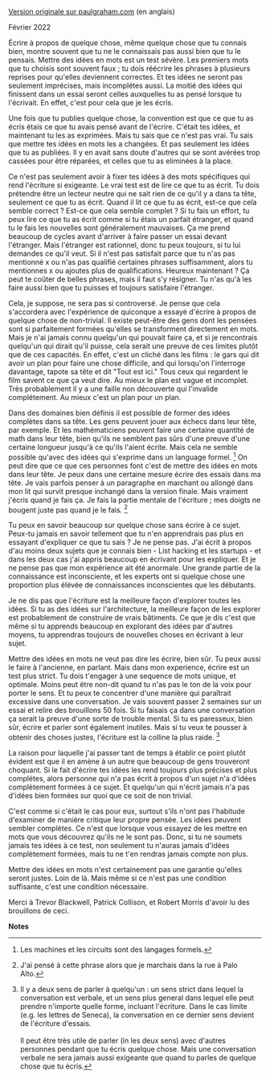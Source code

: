[Version originale sur paulgraham.com](http://www.paulgraham.com/words.html) (en anglais)

Février 2022

Écrire à propos de quelque chose, même quelque chose que tu connais bien, montre
souvent que tu ne le connaissais pas aussi bien que tu le pensais. Mettre des
idées en mots est un test sévère. Les premiers mots que tu choisis sont souvent
faux ; tu dois réécrire les phrases à plusieurs reprises pour qu'elles
deviennent correctes. Et tes idées ne seront pas seulement imprécises, mais
incomplétes aussi. La moitié des idées qui finissent dans un essai seront celles
auxquelles tu as pensé lorsque tu l'écrivait. En effet, c'est pour cela que je les
écris.

Une fois que tu publies quelque chose, la convention est que ce que tu as écris
étais ce que tu avais pensé avant de l'écrire. C'était tes idées, et maintenant tu
les as exprimées. Mais tu sais que ce n'est pas vrai. Tu sais que mettre tes
idées en mots les a changées. Et pas seulement les idées que tu as publiées. Il y
en avait sans doute d'autres qui se sont avérées trop cassées pour être réparées,
et celles que tu as eliminées à la place.

Ce n'est pas seulement avoir à fixer tes idées à des mots spécifiques qui rend
l'écriture si exigeante. Le vrai test est de lire ce que tu as écrit. Tu dois
prétendre être un lecteur neutre qui ne sait rien de ce qu'il y a dans ta tête,
seulement ce que tu as écrit. Quand il lit ce que tu as écrit, est-ce que cela
semble correct ? Est-ce que cela semble complet ? Si tu fais un effort, tu peux
lire ce que tu as écrit comme si tu étais un parfait étranger, et quand tu le
fais les nouvelles sont généralement mauvaises. Ça me prend beaucoup de cycles
avant d'arriver à faire passer un essai devant l'étranger. Mais l'étranger est
rationnel, donc tu peux toujours, si tu lui demandes ce qu'il veut. Si il n'est
pas satisfait parce que tu n'as pas mentionné x ou n'as pas qualifié certaines
phrases suffisamment, alors tu mentionnes x ou ajoutes plus de qualifications.
Heureux maintenant ? Ça peut te coûter de belles phrases, mais il faut s'y
résigner. Tu n'as qu'à les faire aussi bien que tu puisses et toujours
satisfaire l'étranger.

Cela, je suppose, ne sera pas si controversé. Je pense que cela s'accordera avec
l'expérience de quiconque a essayé d'écrire à propos de quelque chose de
non-trivial. Il existe peut-être des gens dont les pensées sont si parfaitement
formées qu'elles se transforment directement en mots. Mais je n'ai jamais connu
quelqu'un qui pouvait faire ça, et si je rencontrais quelqu'un qui dirait qu'il
puisse, cela serait une preuve de ces limites plutôt que de ces capacités. En
effet, c'est un cliché dans les films : le gars qui dit avoir un plan pour faire
une chose difficile, and qui lorsqu'on l'interroge davantage, tapote sa tête et
dit "Tout est ici." Tous ceux qui regardent le film savent ce que ça veut dire.
Au mieux le plan est vague et incomplet. Très probablement il y a une faille non
découverte qui l'invalide complétement. Au mieux c'est un plan pour un plan.

Dans des domaines bien définis il est possible de former des idées complètes
dans sa tête. Les gens peuvent jouer aux échecs dans leur tête, par exemple. Et
les mathématiciens peuvent faire une certaine quantité de math dans leur tête,
bien qu'ils ne semblent pas sûrs d'une preuve d'une certaine longueur jusqu'à ce
qu'ils l'aient écrite. Mais cela ne semble possible qu'avec des idées qui
s'exprime dans un language formel. [^1] On peut dire que ce que ces personnes
font c'est de mettre des idées en mots dans leur tête. Je peux dans une certaine
mesure écrire des essais dans ma tête. Je vais parfois penser à un paragraphe en
marchant ou allongé dans mon lit qui survit presque inchangé dans la version
finale. Mais vraiment j'écris quand je fais ça. Je fais la partie mentale de
l'écriture ; mes doigts ne bougent juste pas quand je le fais. [^2]

Tu peux en savoir beaucoup sur quelque chose sans écrire à ce sujet. Peux-tu
jamais en savoir tellement que tu n'en apprendrais pas plus en essayant
d'expliquer ce que tu sais ? Je ne pense pas. J'ai écrit à propos d'au moins
deux sujets que je connais bien - List hacking et les startups - et dans les
deux cas j'ai appris beaucoup en écrivant pour les expliquer. Et je ne pense pas
que mon expérience ait été anormale. Une grande partie de la connaissance est
inconsciente, et les experts ont si quelque chose une proportion plus élévée de
connaissances inconscientes que les débutants.

Je ne dis pas que l'écriture est la meilleure façon d'explorer toutes les idées.
Si tu as des idées sur l'architecture, la meilleure façon de les explorer
est probablement de construire de vrais bâtiments. Ce que je dis c'est que même
si tu apprends beaucoup en explorant des idées par d'autres moyens, tu
apprendras toujours de nouvelles choses en écrivant à leur sujet.

Mettre des idées en mots ne veut pas dire les écrire, bien sûr. Tu peux aussi le
faire à l'ancienne, en parlant. Mais dans mon experience, écrire est un test
plus strict. Tu dois t'engager à une sequence de mots unique, et optimale. Moins
peut être non-dit quand tu n'as pas le ton de la voix pour porter le sens. Et tu
peux te concentrer d'une manière qui paraîtrait excessive dans une conversation.
Je vais souvent passer 2 semaines sur un essai et relire des brouillons 50 fois.
Si tu faisais ça dans une conversation ça serait la preuve d'une sorte de
trouble mental. Si tu es paresseux, bien sûr, écrire et parler sont également
inutiles. Mais si tu veux te pousser à obtenir des choses justes, l'écriture est
la colline la plus raide. [^3]

La raison pour laquelle j'ai passer tant de temps à établir ce point plutôt
évident est que il en amène à un autre que beaucoup de gens trouveront choquant.
Si le fait d'écrire tes idées les rend toujours plus précises et plus complétes,
alors personne qui n'a pas écrit à propos d'un sujet n'a d'idées complètement
formées à ce sujet. Et quelqu'un qui n'écrit jamais n'a pas d'idées bien formées
sur quoi que ce soit de non trivial.

C'est comme si c'était le cas pour eux, surtout s'ils n'ont pas l'habitude
d'examiner de manière critique leur propre pensée. Les idées peuvent sembler
complètes. Ce n'est que lorsque vous essayez de les mettre en mots que vous
découvrez qu'ils ne le sont pas. Donc, si tu ne soumets jamais tes idées à
ce test, non seulement tu n'auras jamais d'idées complètement formées, mais
tu ne t'en rendras jamais compte non plus.

Mettre des idées en mots n'est certainement pas une garantie qu'elles seront
justes. Loin de là. Mais même si ce n'est pas une condition suffisante, c'est
une condition nécessaire.

<p class="text-gray-400">Merci à Trevor Blackwell, Patrick Collison, et
Robert Morris d'avoir lu des brouillons de ceci.</p>

**Notes**

[^1]: Les machines et les circuits sont des langages formels.

[^2]: J'ai pensé à cette phrase alors que je marchais dans la rue à Palo Alto.

[^3]:
    Il y a deux sens de parler à quelqu'un : un sens strict dans lequel la
    conversation est verbale, et un sens plus general dans lequel elle peut
    prendre n'importe quelle forme, incluant l'écriture. Dans le cas limite (e.g.
    les lettres de Seneca), la conversation en ce dernier sens devient de
    l'écriture d'essais.
    <br><br>
    Il peut être très utile de parler (in les deux sens) avec d'autres
    personnes pendant que tu écris quelque chose. Mais une conversation
    verbale ne sera jamais aussi exigeante que quand tu parles de quelque
    chose que tu écris.
